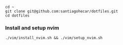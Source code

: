     cd ~
    git clone git@github.com:santiagohecar/dotfiles.git
    cd dotfiles

### Install and setup nvim
    ./vim/install_nvim.sh && ./vim/setup_nvim.sh
